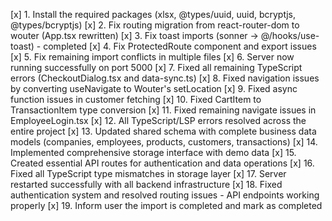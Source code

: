 [x] 1. Install the required packages (xlsx, @types/uuid, uuid, bcryptjs, @types/bcryptjs)
[x] 2. Fix routing migration from react-router-dom to wouter (App.tsx rewritten)
[x] 3. Fix toast imports (sonner -> @/hooks/use-toast) - completed
[x] 4. Fix ProtectedRoute component and export issues
[x] 5. Fix remaining import conflicts in multiple files 
[x] 6. Server now running successfully on port 5000
[x] 7. Fixed all remaining TypeScript errors (CheckoutDialog.tsx and data-sync.ts)
[x] 8. Fixed navigation issues by converting useNavigate to Wouter's setLocation
[x] 9. Fixed async function issues in customer fetching
[x] 10. Fixed CartItem to TransactionItem type conversion
[x] 11. Fixed remaining navigate issues in EmployeeLogin.tsx
[x] 12. All TypeScript/LSP errors resolved across the entire project
[x] 13. Updated shared schema with complete business data models (companies, employees, products, customers, transactions)
[x] 14. Implemented comprehensive storage interface with demo data
[x] 15. Created essential API routes for authentication and data operations
[x] 16. Fixed all TypeScript type mismatches in storage layer
[x] 17. Server restarted successfully with all backend infrastructure
[x] 18. Fixed authentication system and resolved routing issues - API endpoints working properly
[x] 19. Inform user the import is completed and mark as completed